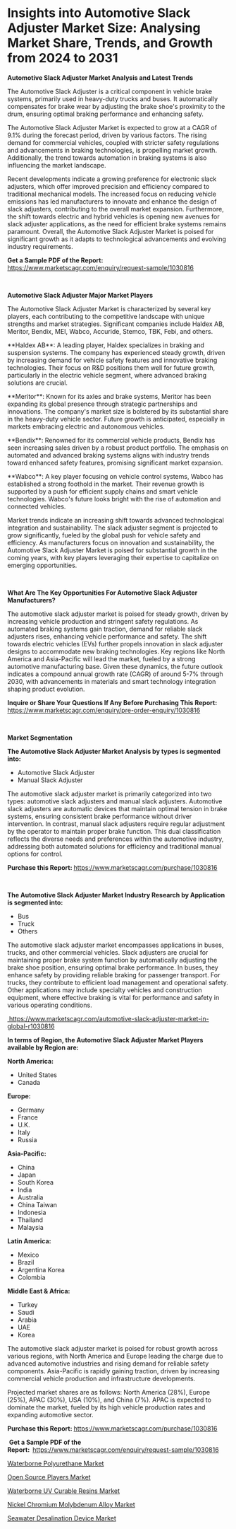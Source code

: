 <p><h1>Insights into Automotive Slack Adjuster Market Size: Analysing Market Share, Trends, and Growth from 2024 to 2031</h1></p><p><strong>Automotive Slack Adjuster Market Analysis and Latest Trends</strong></p>
<p><p>The Automotive Slack Adjuster is a critical component in vehicle brake systems, primarily used in heavy-duty trucks and buses. It automatically compensates for brake wear by adjusting the brake shoe's proximity to the drum, ensuring optimal braking performance and enhancing safety. </p><p>The Automotive Slack Adjuster Market is expected to grow at a CAGR of 9.1% during the forecast period, driven by various factors. The rising demand for commercial vehicles, coupled with stricter safety regulations and advancements in braking technologies, is propelling market growth. Additionally, the trend towards automation in braking systems is also influencing the market landscape. </p><p>Recent developments indicate a growing preference for electronic slack adjusters, which offer improved precision and efficiency compared to traditional mechanical models. The increased focus on reducing vehicle emissions has led manufacturers to innovate and enhance the design of slack adjusters, contributing to the overall market expansion. Furthermore, the shift towards electric and hybrid vehicles is opening new avenues for slack adjuster applications, as the need for efficient brake systems remains paramount. Overall, the Automotive Slack Adjuster Market is poised for significant growth as it adapts to technological advancements and evolving industry requirements.</p></p>
<p><strong>Get a Sample PDF of the Report:&nbsp;</strong> <a href="https://www.marketscagr.com/enquiry/request-sample/1030816">https://www.marketscagr.com/enquiry/request-sample/1030816</a></p>
<p>&nbsp;</p>
<p><strong>Automotive Slack Adjuster Major Market Players</strong></p>
<p><p>The Automotive Slack Adjuster Market is characterized by several key players, each contributing to the competitive landscape with unique strengths and market strategies. Significant companies include Haldex AB, Meritor, Bendix, MEI, Wabco, Accuride, Stemco, TBK, Febi, and others.</p><p>**Haldex AB**: A leading player, Haldex specializes in braking and suspension systems. The company has experienced steady growth, driven by increasing demand for vehicle safety features and innovative braking technologies. Their focus on R&D positions them well for future growth, particularly in the electric vehicle segment, where advanced braking solutions are crucial.</p><p>**Meritor**: Known for its axles and brake systems, Meritor has been expanding its global presence through strategic partnerships and innovations. The company's market size is bolstered by its substantial share in the heavy-duty vehicle sector. Future growth is anticipated, especially in markets embracing electric and autonomous vehicles.</p><p>**Bendix**: Renowned for its commercial vehicle products, Bendix has seen increasing sales driven by a robust product portfolio. The emphasis on automated and advanced braking systems aligns with industry trends toward enhanced safety features, promising significant market expansion.</p><p>**Wabco**: A key player focusing on vehicle control systems, Wabco has established a strong foothold in the market. Their revenue growth is supported by a push for efficient supply chains and smart vehicle technologies. Wabco's future looks bright with the rise of automation and connected vehicles.</p><p>Market trends indicate an increasing shift towards advanced technological integration and sustainability. The slack adjuster segment is projected to grow significantly, fueled by the global push for vehicle safety and efficiency. As manufacturers focus on innovation and sustainability, the Automotive Slack Adjuster Market is poised for substantial growth in the coming years, with key players leveraging their expertise to capitalize on emerging opportunities.</p></p>
<p>&nbsp;</p>
<p><strong>What Are The Key Opportunities For Automotive Slack Adjuster Manufacturers?</strong></p>
<p><p>The automotive slack adjuster market is poised for steady growth, driven by increasing vehicle production and stringent safety regulations. As automated braking systems gain traction, demand for reliable slack adjusters rises, enhancing vehicle performance and safety. The shift towards electric vehicles (EVs) further propels innovation in slack adjuster designs to accommodate new braking technologies. Key regions like North America and Asia-Pacific will lead the market, fueled by a strong automotive manufacturing base. Given these dynamics, the future outlook indicates a compound annual growth rate (CAGR) of around 5-7% through 2030, with advancements in materials and smart technology integration shaping product evolution.</p></p>
<p><strong>Inquire or Share Your Questions If Any Before Purchasing This Report:</strong> <a href="https://www.marketscagr.com/enquiry/pre-order-enquiry/1030816">https://www.marketscagr.com/enquiry/pre-order-enquiry/1030816</a></p>
<p>&nbsp;</p>
<p><strong>Market Segmentation</strong></p>
<p><strong>The Automotive Slack Adjuster Market Analysis by types is segmented into:</strong></p>
<p><ul><li>Automotive Slack Adjuster</li><li>Manual Slack Adjuster</li></ul></p>
<p><p>The automotive slack adjuster market is primarily categorized into two types: automotive slack adjusters and manual slack adjusters. Automotive slack adjusters are automatic devices that maintain optimal tension in brake systems, ensuring consistent brake performance without driver intervention. In contrast, manual slack adjusters require regular adjustment by the operator to maintain proper brake function. This dual classification reflects the diverse needs and preferences within the automotive industry, addressing both automated solutions for efficiency and traditional manual options for control.</p></p>
<p><strong>Purchase this Report:&nbsp;</strong><a href="https://www.marketscagr.com/purchase/1030816">https://www.marketscagr.com/purchase/1030816</a></p>
<p>&nbsp;</p>
<p><strong>The Automotive Slack Adjuster Market Industry Research by Application is segmented into:</strong></p>
<p><ul><li>Bus</li><li>Truck</li><li>Others</li></ul></p>
<p><p>The automotive slack adjuster market encompasses applications in buses, trucks, and other commercial vehicles. Slack adjusters are crucial for maintaining proper brake system function by automatically adjusting the brake shoe position, ensuring optimal brake performance. In buses, they enhance safety by providing reliable braking for passenger transport. For trucks, they contribute to efficient load management and operational safety. Other applications may include specialty vehicles and construction equipment, where effective braking is vital for performance and safety in various operating conditions.</p></p>
<p><a href="https://www.marketscagr.com/automotive-slack-adjuster-market-in-global-r1030816">&nbsp;https://www.marketscagr.com/automotive-slack-adjuster-market-in-global-r1030816</a></p>
<p><strong>In terms of Region, the Automotive Slack Adjuster Market Players available by Region are:</strong></p>
<p>
    <p> <strong> North America: </strong>
        <ul>
            <li>United States</li>
            <li>Canada</li>
        </ul>
        </p> 
    <p> <strong> Europe: </strong>
        <ul>
            <li>Germany</li>
            <li>France</li>
            <li>U.K.</li>
            <li>Italy</li>
            <li>Russia</li>
        </ul>
        </p> 
    <p> <strong> Asia-Pacific: </strong>
        <ul>
            <li>China</li>
            <li>Japan</li>
            <li>South Korea</li>
            <li>India</li>
            <li>Australia</li>
            <li>China Taiwan</li>
            <li>Indonesia</li>
            <li>Thailand</li>
            <li>Malaysia</li>
        </ul>
        </p> 
    <p> <strong> Latin America: </strong>
        <ul>
            <li>Mexico</li>
            <li>Brazil</li>
            <li>Argentina Korea</li>
            <li>Colombia</li>
        </ul>
        </p> 
    <p> <strong> Middle East & Africa: </strong>
        <ul>
            <li>Turkey</li>
            <li>Saudi</li>
            <li>Arabia</li>
            <li>UAE</li>
            <li>Korea</li>
        </ul>
    </p>
    </p>
<p><p>The automotive slack adjuster market is poised for robust growth across various regions, with North America and Europe leading the charge due to advanced automotive industries and rising demand for reliable safety components. Asia-Pacific is rapidly gaining traction, driven by increasing commercial vehicle production and infrastructure developments. </p><p>Projected market shares are as follows: North America (28%), Europe (25%), APAC (30%), USA (10%), and China (7%). APAC is expected to dominate the market, fueled by its high vehicle production rates and expanding automotive sector.</p></p>
<p><strong>Purchase this Report: </strong><a href="https://www.marketscagr.com/purchase/1030816">https://www.marketscagr.com/purchase/1030816</a></p>
<p>&nbsp;<strong>Get a Sample PDF of the Report:&nbsp;&nbsp;</strong><a href="https://www.marketscagr.com/enquiry/request-sample/1030816">https://www.marketscagr.com/enquiry/request-sample/1030816</a></p>
<p><strong></strong></p>
<p><p><a href="https://issuu.com/reportprime-2/docs/waterborne-polyurethane-market-size_98098f3203ade6">Waterborne Polyurethane Market</a></p><p><a href="https://www.linkedin.com/pulse/open-source-players-market-size-growth-trends-statistics-forecasts-5ziuf?trackingId=0Dl4qtXkSKKYrNfasOakcw%3D%3D">Open Source Players Market</a></p><p><a href="https://issuu.com/reportprime-2/docs/waterborne-uv-curable-resins-market_6d33b29dcb7833">Waterborne UV Curable Resins Market</a></p><p><a href="https://medium.com/@enosstark/the-global-nickel-chromium-molybdenum-alloy-market-is-at-the-forefront-of-innovation-driving-5a136328f557">Nickel Chromium Molybdenum Alloy Market</a></p><p><a href="https://medium.com/@bernadette.james576/the-seawater-desalination-device-market-prioritizes-cost-control-and-efficiency-enhancement-c80a629df12a">Seawater Desalination Device Market</a></p></p>